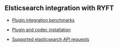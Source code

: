 ## Elsticsearch integration with RYFT

* [Plugin integration benchmarks](ryft-elastic-benchmark/README.md)

* [Plugin and codec installation](ryft-elastic-plugin/INSTALL.md)

* [Supported elasticsearch API requests](ryft-elastic-plugin/README.md)
